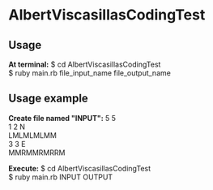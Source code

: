 AlbertViscasillasCodingTest
===========================

<h2>Usage</h2>

<b>At terminal:</b>
$ cd AlbertViscasillasCodingTest<br/>
$ ruby main.rb file_input_name file_output_name


<h2>Usage example</h2>

<b>Create file named "INPUT":</b>
5 5<br/>
1 2 N<br/>
LMLMLMLMM<br/>
3 3 E<br/>
MMRMMRMRRM<br/>

<b>Execute:</b>
$ cd AlbertViscasillasCodingTest<br/>
$ ruby main.rb INPUT OUTPUT